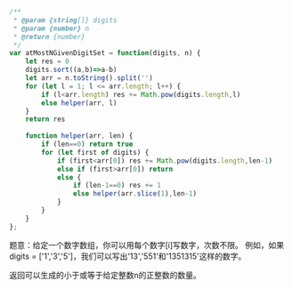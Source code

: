 ```javascript
/**
 * @param {string[]} digits
 * @param {number} n
 * @return {number}
 */
var atMostNGivenDigitSet = function(digits, n) {
    let res = 0
    digits.sort((a,b)=>a-b)
    let arr = n.toString().split('')
    for (let l = 1; l <= arr.length; l++) {
        if (l<arr.length) res += Math.pow(digits.length,l)
        else helper(arr, l)
    }
    return res
    
    function helper(arr, len) {
        if (len==0) return true
        for (let first of digits) {
            if (first<arr[0]) res += Math.pow(digits.length,len-1)
            else if (first>arr[0]) return
            else {
                if (len-1==0) res += 1
                else helper(arr.slice(1),len-1)
            }
        }
    }
};
```

题意：给定一个数字数组，你可以用每个数字[i]写数字，次数不限。 例如，如果 digits = ['1','3','5']，我们可以写出'13','551'和'1351315'这样的数字。

返回可以生成的小于或等于给定整数n的正整数的数量。
